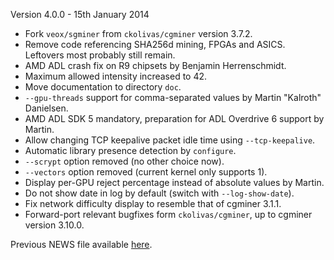 Version 4.0.0 - 15th January 2014

* Fork `veox/sgminer` from `ckolivas/cgminer` version 3.7.2.
* Remove code referencing SHA256d mining, FPGAs and ASICS. Leftovers most probably still remain.
* AMD ADL crash fix on R9 chipsets by Benjamin Herrenschmidt.
* Maximum allowed intensity increased to 42.
* Move documentation to directory `doc`.
* `--gpu-threads` support for comma-separated values by Martin "Kalroth" Danielsen.
* AMD ADL SDK 5 mandatory, preparation for ADL Overdrive 6 support by Martin.
* Allow changing TCP keepalive packet idle time using `--tcp-keepalive`.
* Automatic library presence detection by `configure`.
* `--scrypt` option removed (no other choice now).
* `--vectors` option removed (current kernel only supports 1).
* Display per-GPU reject percentage instead of absolute values by Martin.
* Do not show date in log by default (switch with `--log-show-date`).
* Fix network difficulty display to resemble that of cgminer 3.1.1.
* Forward-port relevant bugfixes form `ckolivas/cgminer`, up to cgminer version 3.10.0.

Previous NEWS file available [here](https://github.com/veox/sgminer/blob/829f0687bfd0ddb0cf12a9a8588ae2478dfe8d99/NEWS).
